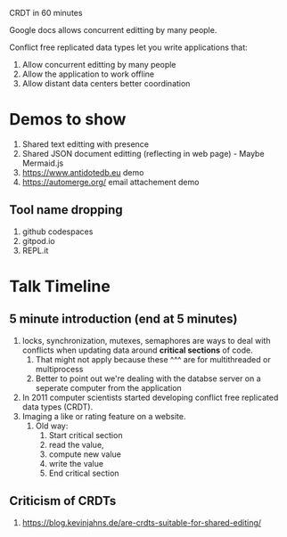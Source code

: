 CRDT in 60 minutes

Google docs allows concurrent editting by many people.

Conflict free replicated data types let you write applications that:
1. Allow concurrent editting by many people
1. Allow the application to work offline
1. Allow distant data centers better coordination

# Demos to show
1. Shared text editting with presence
1. Shared JSON document editting (reflecting in web page) - Maybe Mermaid.js
1. https://www.antidotedb.eu demo
1. https://automerge.org/ email attachement demo

## Tool name dropping
1. github codespaces
1. gitpod.io
1. REPL.it

# Talk Timeline
## 5 minute introduction (end at 5 minutes)
1. locks, synchronization, mutexes, semaphores are ways to deal with conflicts when updating data around **critical sections** of code.
    1. That might not apply because these ^^^ are for multithreaded or multiprocess 
    1. Better to point out we're dealing with the databse server on a seperate computer from the application
1. In 2011 computer scientists started developing conflict free replicated data types (CRDT).
1. Imaging a like or rating feature on a website.
    1. Old way: 
        1. Start critical section
        1. read the value, 
        1. compute new value 
        1. write the value
        1. End critical section

## Criticism of CRDTs
1. https://blog.kevinjahns.de/are-crdts-suitable-for-shared-editing/

